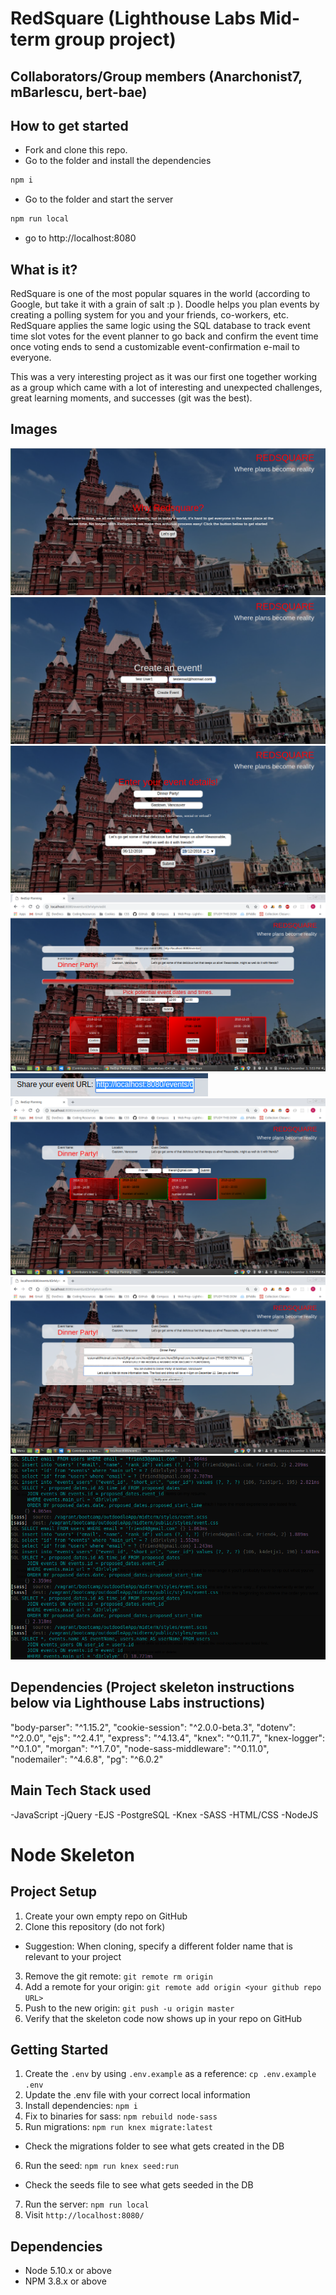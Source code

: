 # RedSquare (Lighthouse Labs Mid-term group project)

## Collaborators/Group members (Anarchonist7, mBarlescu, bert-bae)

## How to get started

- Fork and clone this repo.
- Go to the folder and install the dependencies

```js
npm i
```

- Go to the folder and start the server

```js
npm run local
```

- go to http://localhost:8080

## What is it?

RedSquare is one of the most popular squares in the world (according to Google, but take it with a grain of salt :p ). Doodle helps you plan events by creating a polling system for you and your friends, co-workers, etc. RedSquare applies the same logic using the SQL database to track event time slot votes for the event planner to go back and confirm the event time once voting ends to send a customizable event-confirmation e-mail to everyone.

This was a very interesting project as it was our first one together working as a group which came with a lot of interesting and unexpected challenges, great learning moments, and successes (git was the best).

## Images

!["Main page"](https://github.com/bert-bae/outdoodle/blob/master/public/img/img1.png)
!["Enter event creator Info"](https://github.com/bert-bae/outdoodle/blob/master/public/img/img2.png?raw=true)
!["Enter event details"](https://github.com/bert-bae/outdoodle/blob/master/public/img/img3.png?raw=true)
!["Create time slots"](https://github.com/bert-bae/outdoodle/blob/master/public/img/img4.png?raw=true)
!["Share URL to friends to vote"](https://github.com/bert-bae/outdoodle/blob/master/public/img/url.png?raw=true)
!["Enter votes"](https://github.com/bert-bae/outdoodle/blob/master/public/img/img5.png?raw=true)
!["Confirm event"](https://github.com/bert-bae/outdoodle/blob/master/public/img/img7.png?raw=true)
!["SQL Database at work"](https://github.com/bert-bae/outdoodle/blob/master/public/img/img8.png?raw=true)

## Dependencies (Project skeleton instructions below via Lighthouse Labs instructions)
  "body-parser": "^1.15.2",
  "cookie-session": "^2.0.0-beta.3",
  "dotenv": "^2.0.0",
  "ejs": "^2.4.1",
  "express": "^4.13.4",
  "knex": "^0.11.7",
  "knex-logger": "^0.1.0",
  "morgan": "^1.7.0",
  "node-sass-middleware": "^0.11.0",
  "nodemailer": "^4.6.8",
  "pg": "^6.0.2"

## Main Tech Stack used
  -JavaScript
  -jQuery
  -EJS
  -PostgreSQL
  -Knex
  -SASS
  -HTML/CSS
  -NodeJS

# Node Skeleton

## Project Setup

1. Create your own empty repo on GitHub
2. Clone this repository (do not fork)
  - Suggestion: When cloning, specify a different folder name that is relevant to your project
3. Remove the git remote: `git remote rm origin`
4. Add a remote for your origin: `git remote add origin <your github repo URL>`
5. Push to the new origin: `git push -u origin master`
6. Verify that the skeleton code now shows up in your repo on GitHub

## Getting Started

1. Create the `.env` by using `.env.example` as a reference: `cp .env.example .env`
2. Update the .env file with your correct local information
3. Install dependencies: `npm i`
4. Fix to binaries for sass: `npm rebuild node-sass`
5. Run migrations: `npm run knex migrate:latest`
  - Check the migrations folder to see what gets created in the DB
6. Run the seed: `npm run knex seed:run`
  - Check the seeds file to see what gets seeded in the DB
7. Run the server: `npm run local`
8. Visit `http://localhost:8080/`

## Dependencies

- Node 5.10.x or above
- NPM 3.8.x or above
